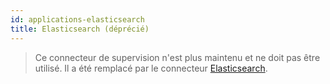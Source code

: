 ```yaml
---
id: applications-elasticsearch
title: Elasticsearch (déprécié)
---
```


> Ce connecteur de supervision n'est plus maintenu et ne doit pas être utilisé. Il a été remplacé par
> le connecteur [Elasticsearch](applications-databases-elasticsearch.md).
